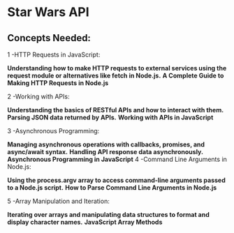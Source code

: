 # Star Wars API

## Concepts Needed:
1 -HTTP Requests in JavaScript:

**Understanding how to make HTTP requests to external services using the request module or alternatives like fetch in Node.js.**
**A Complete Guide to Making HTTP Requests in Node.js**

2 -Working with APIs:

**Understanding the basics of RESTful APIs and how to interact with them.**
**Parsing JSON data returned by APIs.**
**Working with APIs in JavaScript**

3 -Asynchronous Programming:

**Managing asynchronous operations with callbacks, promises, and async/await syntax.**
**Handling API response data asynchronously.**
**Asynchronous Programming in JavaScript**
4 -Command Line Arguments in Node.js:

**Using the process.argv array to access command-line arguments passed to a Node.js script.**
**How to Parse Command Line Arguments in Node.js**

5 -Array Manipulation and Iteration:

**Iterating over arrays and manipulating data structures to format and display character names.**
**JavaScript Array Methods**

